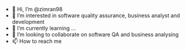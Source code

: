 - 👋 Hi, I’m @zimran98
- 👀 I’m interested in software quality assurance, business analyst and development
- 🌱 I’m currently learning ...
- 💞️ I’m looking to collaborate on software QA and business analysing
- 📫 How to reach me 

<!---
zimran98/zimran98 is a ✨ special ✨ repository because its `README.md` (this file) appears on your GitHub profile.
You can click the Preview link to take a look at your changes.
--->
